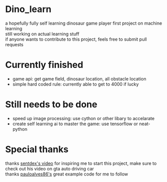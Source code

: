 Dino_learn  
==========
a hopefully fully self learning dinosaur game player
first project on machine learning  
still working on actual learning stuff    
if anyone wants to contribute to this project, feels free to submit pull requests  

Currently finished
==================
* game api: get game field, dinosaur location, all obstacle location  
* simple hard coded rule: currently able to get to 4000 if lucky  

Still needs to be done  
======================
* speed up image processing: use cython or other libary to accelarate  
* create self learning ai to master the game: use tensorflow or neat-python  

Special thanks  
==============
thanks [sentdex's video](https://www.youtube.com/user/sentdex) for inspiring me to start this project, make sure to check out his video on gta auto driving car  
thanks [pauloalves86's](https://github.com/pauloalves86/go_dino) great example code for me to follow  
